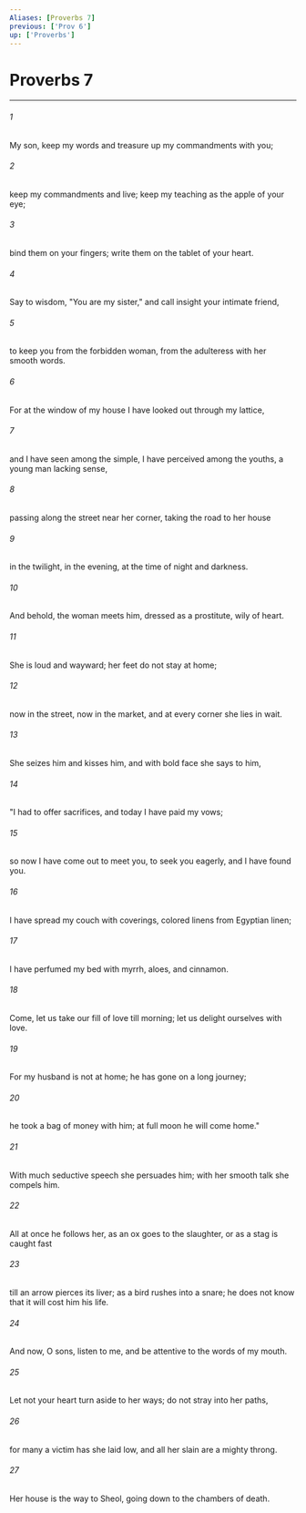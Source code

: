 ```yaml
---
Aliases: [Proverbs 7]
previous: ['Prov 6']
up: ['Proverbs']
---
```

# Proverbs 7

***

 

###### 1 
My son, keep my words 
 and treasure up my commandments with you; 
 
 

###### 2 
keep my commandments and live; 
 keep my teaching as the apple of your eye; 
 
 

###### 3 
bind them on your fingers; 
 write them on the tablet of your heart. 
 
 

###### 4 
Say to wisdom, "You are my sister," 
 and call insight your intimate friend, 
 
 

###### 5 
to keep you from the forbidden woman, 
 from the adulteress with her smooth words.
 
 

###### 6 
For at the window of my house 
 I have looked out through my lattice, 
 
 

###### 7 
and I have seen among the simple, 
 I have perceived among the youths, 
 a young man lacking sense, 
 
 

###### 8 
passing along the street near her corner, 
 taking the road to her house 
 
 

###### 9 
in the twilight, in the evening, 
 at the time of night and darkness.
 
 

###### 10 
And behold, the woman meets him, 
 dressed as a prostitute, wily of heart. 
 
 

###### 11 
She is loud and wayward; 
 her feet do not stay at home; 
 
 

###### 12 
now in the street, now in the market, 
 and at every corner she lies in wait. 
 
 

###### 13 
She seizes him and kisses him, 
 and with bold face she says to him, 
 
 

###### 14 
"I had to offer sacrifices, 
 and today I have paid my vows; 
 
 

###### 15 
so now I have come out to meet you, 
 to seek you eagerly, and I have found you. 
 
 

###### 16 
I have spread my couch with coverings, 
 colored linens from Egyptian linen; 
 
 

###### 17 
I have perfumed my bed with myrrh, 
 aloes, and cinnamon. 
 
 

###### 18 
Come, let us take our fill of love till morning; 
 let us delight ourselves with love. 
 
 

###### 19 
For my husband is not at home; 
 he has gone on a long journey; 
 
 

###### 20 
he took a bag of money with him; 
 at full moon he will come home."
 
 

###### 21 
With much seductive speech she persuades him; 
 with her smooth talk she compels him. 
 
 

###### 22 
All at once he follows her, 
 as an ox goes to the slaughter, 
 or as a stag is caught fast 
 
 

###### 23 
till an arrow pierces its liver; 
 as a bird rushes into a snare; 
 he does not know that it will cost him his life.
 
 

###### 24 
And now, O sons, listen to me, 
 and be attentive to the words of my mouth. 
 
 

###### 25 
Let not your heart turn aside to her ways; 
 do not stray into her paths, 
 
 

###### 26 
for many a victim has she laid low, 
 and all her slain are a mighty throng. 
 
 

###### 27 
Her house is the way to Sheol, 
 going down to the chambers of death.
 
